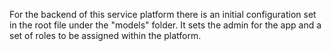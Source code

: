For the backend of this service platform there is an initial configuration set in the root file under the "models" folder. It sets the admin for the app and a set of roles to be assigned within the platform.
